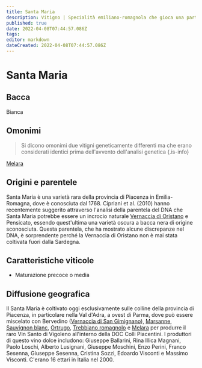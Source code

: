 ```yaml
---
title: Santa Maria
description: Vitigno | Specialità emiliano-romagnola che gioca una parte minore in un raro vino Vin Santo.
published: true
date: 2022-04-08T07:44:57.086Z
tags: 
editor: markdown
dateCreated: 2022-04-08T07:44:57.086Z
---
```


# Santa Maria

## Bacca
Bianca

## Omonimi
> Si dicono omonimi due vitigni geneticamente differenti ma che erano considerati identici prima dell'avvento dell'analisi genetica
{.is-info}

[Melara](/vitigni/Italia/melara)


## Origini e parentele
Santa Maria è una varietà rara della provincia di Piacenza in Emilia-Romagna, dove è conosciuta dal 1768. Cipriani et al. (2010) hanno recentemente suggerito attraverso l'analisi della parentela del DNA che Santa Maria potrebbe essere un incrocio naturale [Vernaccia di Oristano](/vitigni/Italia/vernaccia-di-oristano) e Pensicato, essendo quest'ultima una varietà oscura a bacca nera di origine sconosciuta. Questa parentela, che ha mostrato alcune discrepanze nel DNA, è sorprendente perché la Vernaccia di Oristano non è mai stata coltivata fuori dalla Sardegna.


## Caratteristiche viticole

- Maturazione precoce o media

## Diffusione geografica

Il Santa Maria è coltivato oggi esclusivamente sulle colline della provincia di Piacenza, in particolare nella Val d'Adra, a ovest di Parma, dove può essere miscelato con Bervedino ([Vernaccia di San Gimignano](/vitigni/Italia/vernaccia-di-san-gimignano)), [Marsanne](/vitigni/Francia/marsanne), [Sauvignon blanc](/vitigni/Francia/sauvignon-blanc), [Ortrugo](/vitigni/Italia/ortrugo), [Trebbiano romagnolo](/vitigni/Italia/trebbiano-romagnolo) e [Melara](/vitigni/Italia/melara) per produrre il raro Vin Santo di Vigoleno all'interno della DOC Colli Piacentini. I produttori di questo vino dolce includono: Giuseppe Ballarini, Rina Illica Magnani, Paolo Loschi, Alberto Lusignani, Giuseppe Moschini, Enzo Perini, Franco Sesenna, Giuseppe Sesenna, Cristina Sozzi, Edoardo Visconti e Massimo Visconti. C'erano 16 ettari in Italia nel 2000.